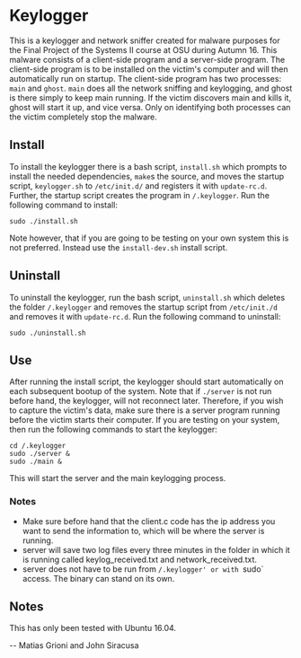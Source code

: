 # Keylogger
This is a keylogger and network sniffer created for malware purposes for the Final Project of the Systems II course at OSU during Autumn 16. This malware consists of a client-side program and a server-side program. The client-side program is to be installed on the victim's computer and will then automatically run on startup. The client-side program has two processes: `main` and `ghost`. `main` does all the network sniffing and keylogging, and ghost is there simply to keep main running. If the victim discovers main and kills it, ghost will start it up, and vice versa. Only on identifying both processes can the victim completely stop the malware. 

## Install
To install the keylogger there is a bash script, `install.sh` which prompts to install the needed dependencies, `make`s the source, and moves the startup script, `keylogger.sh` to `/etc/init.d/` and registers it with `update-rc.d`. Further, the startup script creates the program in `/.keylogger`. Run the following command to install:

```
sudo ./install.sh
```

Note however, that if you are going to be testing on your own system this is not preferred. Instead use the `install-dev.sh` install script.

## Uninstall
To uninstall the keylogger, run the bash script, `uninstall.sh` which deletes the folder `/.keylogger` and removes the startup script from `/etc/init./d` and removes it with `update-rc.d`. Run the following command to uninstall:

```
sudo ./uninstall.sh
```

## Use
After running the install script, the keylogger should start automatically on each subsequent bootup of the system. Note that if `./server` is not run before hand, the keylogger, will not reconnect later. Therefore, if you wish to capture the victim's data, make sure there is a server program running before the victim starts their computer. If you are testing on your system, then run the following commands to start the keylogger:

```
cd /.keylogger
sudo ./server &
sudo ./main &
```

This will start the server and the main keylogging process.

### Notes
 - Make sure before hand that the client.c code has the ip address you want to send the information to, which will be where the server is running.
 - server will save two log files every three minutes in the folder in which it is running called keylog_received.txt and network_received.txt.
 - server does not have to be run from `/.keylogger' or with `sudo` access. The binary can stand on its own.

## Notes
This has only been tested with Ubuntu 16.04.

-- Matias Grioni and John Siracusa
